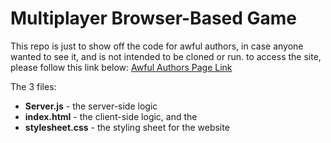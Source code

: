 # Multiplayer Browser-Based Game
This repo is just to show off the code for awful authors, in case anyone wanted to see it, and is not intended to be cloned or run. to access the site, please follow this link below: 
[Awful Authors Page Link]([https://link-url-here.org](https://awful-authors.mce123.co.uk:80/))

The 3 files:
- **Server.js** - the server-side logic
- **index.html** - the client-side logic, and the
- **stylesheet.css** - the styling sheet for the website
